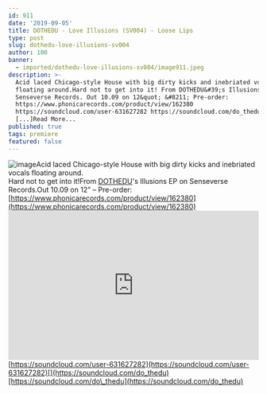 ```yaml
---
id: 911
date: '2019-09-05'
title: DOTHEDU - Love Illusions (SV004) - Loose Lips
type: post
slug: dothedu-love-illusions-sv004
author: 100
banner:
  - imported/dothedu-love-illusions-sv004/image911.jpeg
description: >-
  Acid laced Chicago-style House with big dirty kicks and inebriated vocals
  floating around.Hard not to get into it! From DOTHEDU&#39;s Illusions EP on
  Senseverse Records. Out 10.09 on 12&quot; &#8211; Pre-order:
  https://www.phonicarecords.com/product/view/162380
  https://soundcloud.com/user-631627282 https://soundcloud.com/do_thedu
  [...]Read More...
published: true
tags: premiere
featured: false
---
```

![image](../imported/dothedu-love-illusions-sv004/image911.jpeg)Acid laced Chicago-style House with big dirty kicks and inebriated vocals floating around.  
Hard not to get into it!From [DOTHEDU](https://www.residentadvisor.net/dj/dothedu)'s Illusions EP on Senseverse Records.Out 10.09 on 12" – Pre-order: [](https://www.phonicarecords.com/product/view/162380)[https://www.phonicarecords.com/product/view/162380](https://www.phonicarecords.com/product/view/162380)<iframe width='100%' height='300' scrolling='no' frameborder='no' allow='autoplay' src='https://w.soundcloud.com/player/?url=https%3A//api.soundcloud.com/tracks/676816662&color=%23ff5500&auto_play=false&hide_related=false&show_comments=true&show_user=true&show_reposts=false&show_teaser=true'></iframe>[https://soundcloud.com/user-631627282](https://soundcloud.com/user-631627282)[](https://soundcloud.com/do_thedu)[https://soundcloud.com/do\_thedu](https://soundcloud.com/do_thedu)